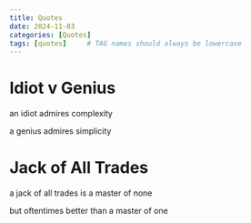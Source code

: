 ```yaml
---
title: Quotes
date: 2024-11-03
categories: [Quotes]
tags: [quotes]     # TAG names should always be lowercase
---
```


# Idiot v Genius

an idiot admires complexity

a genius admires simplicity

# Jack of All Trades

a jack of all trades is a master of none

but oftentimes better than a master of one